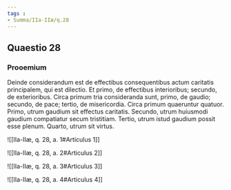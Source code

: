 ```yaml
---
tags : 
- Summa/IIa-IIæ/q.28
---
```


## Quaestio 28

### Prooemium

Deinde considerandum est de effectibus consequentibus actum caritatis principalem, qui est dilectio. Et primo, de effectibus interioribus; secundo, de exterioribus. Circa primum tria consideranda sunt, primo, de gaudio; secundo, de pace; tertio, de misericordia. Circa primum quaeruntur quatuor. Primo, utrum gaudium sit effectus caritatis. Secundo, utrum huiusmodi gaudium compatiatur secum tristitiam. Tertio, utrum istud gaudium possit esse plenum. Quarto, utrum sit virtus.

![[IIa-IIæ, q. 28, a. 1#Articulus 1]]

![[IIa-IIæ, q. 28, a. 2#Articulus 2]]

![[IIa-IIæ, q. 28, a. 3#Articulus 3]]

![[IIa-IIæ, q. 28, a. 4#Articulus 4]]

